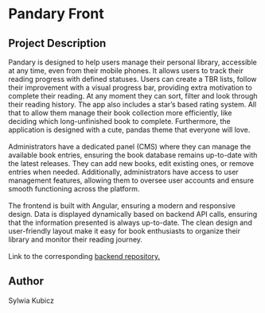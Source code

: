 <h1>Pandary Front</h1>

<h2>Project Description</h2>
Pandary is designed to help users manage their personal library, accessible at any time, even from their mobile phones. It allows users to track their reading progress with defined statuses. Users can create a TBR lists, follow their improvement with a visual progress bar, providing extra motivation to complete their reading. At any moment they can sort, filter and look through their reading history. The app also includes a star’s based rating system. All that to allow them manage their book collection more efficiently, like deciding which long-unfinished book to complete. Furthermore, the application is designed with a cute, pandas theme that everyone will love.
<br>
<br>
Administrators have a dedicated panel (CMS) where they can manage the available book entries, ensuring the book database remains up-to-date with the latest releases. They can add new books, edit existing ones, or remove entries when needed. Additionally, administrators have access to user management features, allowing them to oversee user accounts and ensure smooth functioning across the platform.
<br>
<br>
The frontend is built with Angular, ensuring a modern and responsive design. Data is displayed dynamically based on backend API calls, ensuring that the information presented is always up-to-date. The clean design and user-friendly layout make it easy for book enthusiasts to organize their library and monitor their reading journey.
<br>
<br>
Link to the corresponding <a href="https://github.com/sylwiakubicz/books-tracker-app">backend repository.</a>
<h2>Author</h2>
<p>Sylwia Kubicz</p>
